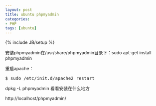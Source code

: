 ```yaml
---
layout: post
title: ubuntu phpmyadmin
categories:
- PHP
tags: [ubuntu]
---
```

{% include JB/setup %}

安装phpmyadmin在/usr/share/phpmyadmin目录下：sudo apt-get install phpmyadmin

重启apache：
<pre>$ sudo /etc/init.d/apache2 restart</pre>
dpkg -L phpmyadmin 看看安装在什么地方

http://localhost/phpmyadmin/
